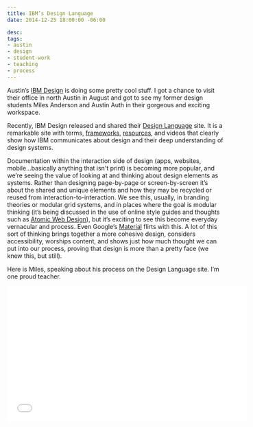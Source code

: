 ```yaml
---
title: IBM’s Design Language
date: 2014-12-25 18:00:00 -06:00

desc: 
tags:
- austin
- design
- student-work
- teaching
- process
---
```


Austin’s [IBM Design](https://www.ibm.com/design) is doing some pretty cool stuff. I got a chance to visit their office in north Austin in August and got to see my former design students Miles Anderson and Austin Auth in their gorgeous and exciting workspace.

Recently, IBM Design released and shared their [Design Language](https://www.ibm.com/design/language/index.shtml) site. It is a remarkable site with terms, [frameworks](https://www.ibm.com/design/language/framework.shtml), [resources](https://www.ibm.com/design/language/resources.shtml), and videos that clearly show how IBM communicates about design and their deep understanding of design systems.

Documentation within the interaction side of design (apps, websites, mobile...basically anything that isn't print) is becoming more popular, and we’re seeing the value of looking at and thinking about design elements as systems. Rather than designing page-by-page or screen-by-screen it’s about the shared and unique elements and how they may be recycled or reused from interaction-to-interaction. We see this, usually, in branding theories or modular grid systems, and in places where the goal is modular thinking (it’s being discussed in the use of online style guides and thoughts such as [Atomic Web Design](https://bradfrost.com/blog/post/atomic-web-design/)), but it’s exciting to see this become everyday vernacular and process. Even Google’s [Material](https://www.google.com/design/spec/material-design/introduction.html) flirts with this. A lot of this sort of thinking brings together a more cohesive design, considers accessibility, worships content, and shows just how much thought we can put into our process, proving that design is more than a pretty face (we knew this, but still).

Here is Miles, speaking about his process on the Design Language site. I’m one proud teacher.


<iframe width="560" height="315" src="//www.youtube.com/embed/x9AbRP7d7Ks" frameborder="0" allowfullscreen></iframe>



